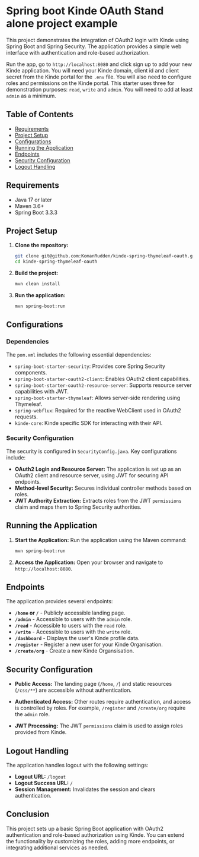 # Spring boot Kinde OAuth Stand alone project example

This project demonstrates the integration of OAuth2 login with Kinde using Spring Boot and Spring Security. The application provides a simple web interface with authentication and role-based authorization.

Run the app, go to `http://localhost:8080` and click sign up to add your new Kinde application. You will need your Kinde domain, client id and client secret from the Kinde portal for the `.env` file. You will also need to configure roles and permissions on the Kinde portal. This starter uses three for demonstration purposes: `read`, `write` and `admin`. You will need to add at least `admin` as a minimum. 

## Table of Contents

- [Requirements](#requirements)
- [Project Setup](#project-setup)
- [Configurations](#configurations)
- [Running the Application](#running-the-application)
- [Endpoints](#endpoints)
- [Security Configuration](#security-configuration)
- [Logout Handling](#logout-handling)

## Requirements

- Java 17 or later
- Maven 3.6+
- Spring Boot 3.3.3

## Project Setup

1. **Clone the repository:**

   ```bash
   git clone git@github.com:KomanRudden/kinde-spring-thymeleaf-oauth.git
   cd kinde-spring-thymeleaf-oauth
   ```

2. **Build the project:**

   ```bash
   mvn clean install
   ```

3. **Run the application:**

   ```bash
   mvn spring-boot:run
   ```

## Configurations

### Dependencies

The `pom.xml` includes the following essential dependencies:

- `spring-boot-starter-security`: Provides core Spring Security components.
- `spring-boot-starter-oauth2-client`: Enables OAuth2 client capabilities.
- `spring-boot-starter-oauth2-resource-server`: Supports resource server capabilities with JWT.
- `spring-boot-starter-thymeleaf`: Allows server-side rendering using Thymeleaf.
- `spring-webflux`: Required for the reactive WebClient used in OAuth2 requests.
- `kinde-core`: Kinde specific SDK for interacting with their API.

### Security Configuration

The security is configured in `SecurityConfig.java`. Key configurations include:

- **OAuth2 Login and Resource Server:** The application is set up as an OAuth2 client and resource server, using JWT for securing API endpoints.
- **Method-level Security:** Secures individual controller methods based on roles.
- **JWT Authority Extraction:** Extracts roles from the JWT `permissions` claim and maps them to Spring Security authorities.

## Running the Application

1. **Start the Application:**
   Run the application using the Maven command:

   ```bash
   mvn spring-boot:run
   ```

2. **Access the Application:**
   Open your browser and navigate to `http://localhost:8080`.

## Endpoints

The application provides several endpoints:

- **`/home` or `/`** - Publicly accessible landing page.
- **`/admin`** - Accessible to users with the `admin` role. 
- **`/read`** - Accessible to users with the `read` role.
- **`/write`** - Accessible to users with the `write` role.
- **`/dashboard`** - Displays the user's Kinde profile data.
- **`/register`** - Register a new user for your Kinde Organisation.
- **`/create/org`** - Create a new Kinde Organsisation.

## Security Configuration

- **Public Access:**
  The landing page (`/home`, `/`) and static resources (`/css/**`) are accessible without authentication.

- **Authenticated Access:**
  Other routes require authentication, and access is controlled by roles. For example, `/register` and `/create/org` require the `admin` role.

- **JWT Processing:**
  The JWT `permissions` claim is used to assign roles provided from Kinde.

## Logout Handling

The application handles logout with the following settings:

- **Logout URL:** `/logout`
- **Logout Success URL:** `/`
- **Session Management:** Invalidates the session and clears authentication.

## Conclusion

This project sets up a basic Spring Boot application with OAuth2 authentication and role-based authorization using Kinde. You can extend the functionality by customizing the roles, adding more endpoints, or integrating additional services as needed.
